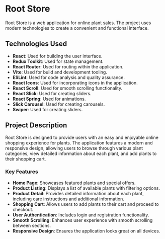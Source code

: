# Root Store

Root Store is a web application for online plant sales. The project uses modern technologies to create a convenient and functional interface.

## Technologies Used

- **React**: Used for building the user interface.
- **Redux Toolkit**: Used for state management.
- **React Router**: Used for routing within the application.
- **Vite**: Used for build and development tooling.
- **ESLint**: Used for code analysis and quality assurance.
- **React Icons**: Used for incorporating icons in the application.
- **React Scroll**: Used for smooth scrolling functionality.
- **React Slick**: Used for creating sliders.
- **React Spring**: Used for animations.
- **Slick Carousel**: Used for creating carousels.
- **Swiper**: Used for creating sliders.

## Project Description

Root Store is designed to provide users with an easy and enjoyable online shopping experience for plants. The application features a modern and responsive design, allowing users to browse through various plant categories, view detailed information about each plant, and add plants to their shopping cart.

### Key Features

- **Home Page**: Showcases featured plants and special offers.
- **Product Listing**: Displays a list of available plants with filtering options.
- **Product Detail**: Provides detailed information about each plant, including care instructions and additional information.
- **Shopping Cart**: Allows users to add plants to their cart and proceed to checkout.
- **User Authentication**: Includes login and registration functionality.
- **Smooth Scrolling**: Enhances user experience with smooth scrolling between sections.
- **Responsive Design**: Ensures the application looks great on all devices.

